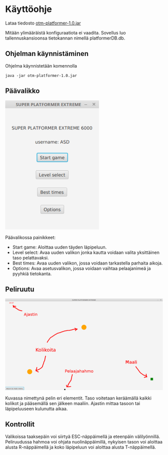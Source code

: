 # Käyttöohje

Lataa tiedosto [otm-platformer-1.0.jar](https://github.com/Tubaias/otm-harjoitustyo/releases/tag/Loppupalautus)

Mitään ylimääräistä konfiguraatiota ei vaadita. Sovellus luo tallennuskansioonsa tietokannan nimellä platformerDB.db.

## Ohjelman käynnistäminen

Ohjelma käynnistetään komennolla 

```
java -jar otm-platformer-1.0.jar
```

## Päävalikko

<img src="https://github.com/Tubaias/otm-harjoitustyo/blob/master/dokumentaatio/kuvat/mainmenu.png" width="300">

Päävalikossa painikkeet:
- Start game: Aloittaa uuden täyden läpipeluun.
- Level select: Avaa uuden valikon jonka kautta voidaan valita yksittäinen taso pelattavaksi.
- Best times: Avaa uuden valikon, jossa voidaan tarkastella parhaita aikoja.
- Options: Avaa asetusvalikon, jossa voidaan vaihtaa pelaajanimeä ja pyyhkiä tietokanta.

## Peliruutu

<img src="https://github.com/Tubaias/otm-harjoitustyo/blob/master/dokumentaatio/kuvat/gamescreen.png" width="800">

Kuvassa nimettynä pelin eri elementit. Taso voitetaan keräämällä kaikki kolikot ja pääsemällä sen jälkeen maaliin. Ajastin mittaa tasoon tai läpipeluuseen kulunutta aikaa.

## Kontrollit

Valikoissa taaksepäin voi siirtyä ESC-näppäimellä ja eteenpäin välilyönnillä. 
Peliruudussa hahmoa voi ohjata nuolinäppäimillä, nykyisen tason voi aloittaa alusta R-näppäimellä ja koko läpipeluun voi aloittaa alusta T-näppäimellä.
